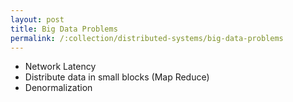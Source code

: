 ```yaml
---
layout: post
title: Big Data Problems
permalink: /:collection/distributed-systems/big-data-problems
---
```


- Network Latency
- Distribute data in small blocks (Map Reduce)
- Denormalization

